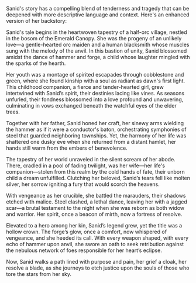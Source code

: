 Sanid's story has a compelling blend of tenderness and tragedy that can be deepened with more descriptive language and context. Here's an enhanced version of her backstory:

Sanid's tale begins in the heartwoven tapestry of a half-orc village, nestled in the bosom of the Emerald Canopy. She was the progeny of an unlikely love—a gentle-hearted orc maiden and a human blacksmith whose muscles sung with the melody of the anvil. In this bastion of unity, Sanid blossomed amidst the dance of hammer and forge, a child whose laughter mingled with the sparks of the hearth.

Her youth was a montage of spirited escapades through cobblestone and green, where she found kinship with a soul as radiant as dawn's first light. This childhood companion, a fierce and tender-hearted girl, grew intertwined with Sanid’s spirit, their destinies lacing like vines. As seasons unfurled, their fondness blossomed into a love profound and unwavering, culminating in vows exchanged beneath the watchful eyes of the elder trees.

Together with her father, Sanid honed her craft, her sinewy arms wielding the hammer as if it were a conductor's baton, orchestrating symphonies of steel that guarded neighboring townships. Yet, the harmony of her life was shattered one dusky eve when she returned from a distant hamlet, her hands still warm from the embers of benevolence.

The tapestry of her world unraveled in the silent scream of her abode. There, cradled in a pool of fading twilight, was her wife—her life's companion—stolen from this realm by the cold hands of fate, their unborn child a dream unfulfilled. Clutching her beloved, Sanid’s tears fell like molten silver, her sorrow igniting a fury that would scorch the heavens.

With vengeance as her crucible, she battled the marauders, their shadows etched with malice. Steel clashed, a lethal dance, leaving her with a jagged scar—a brutal testament to the night when she was reborn as both widow and warrior. Her spirit, once a beacon of mirth, now a fortress of resolve.

Elevated to a hero among her kin, Sanid’s legend grew, yet the title was a hollow crown. The forge’s glow, once a comfort, now whispered of vengeance, and she heeded its call. With every weapon shaped, with every echo of hammer upon anvil, she swore an oath to seek retribution against the nebulous network of foes responsible for her heart’s eclipse.

Now, Sanid walks a path lined with purpose and pain, her grief a cloak, her resolve a blade, as she journeys to etch justice upon the souls of those who tore the stars from her sky.